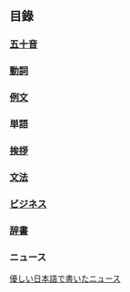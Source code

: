 ## <ruby><span>目錄</span><rt data-rt="もくろく"></rt></ruby>

### [<ruby><span>五十音</span><rt data-rt="ごじゅうおん"></rt></ruby>](./五十音/シーツ.md)

### [<ruby><span>動詞</span><rt data-rt="どうし"></rt></ruby>](./動詞/動詞.md)

### [<ruby><span>例文</span><rt data-rt="れいぶん"></rt></ruby>](./例文/例文.md)

### <ruby><span>単語</span><rt data-rt="たんご"></rt></ruby>

### [<ruby><span>挨拶</span><rt data-rt="あいさつ"></rt></ruby>](./挨拶/挨拶.md)

### [<ruby><span>文法</span><rt data-rt="ぶんぽう"></rt></ruby>](./文法/文法.md)

### [<ruby><span>ビジネス</span><rt data-rt="びじねす"></rt></ruby>](./ビジネス/ビジネス.md)

### [<ruby><span>辞書</span><rt data-rt="じしょ"></rt></ruby>](./辞書/辞書.md)

### ニュース

[<ruby><span>優</span><rt data-rt="やさ"></rt></ruby>しい<ruby><span>日本語</span><rt data-rt="にほんご"></rt></ruby>で<ruby><span>書</span><rt data-rt="か"></rt></ruby>いたニュース](https://www3.nhk.or.jp/news/easy/)
